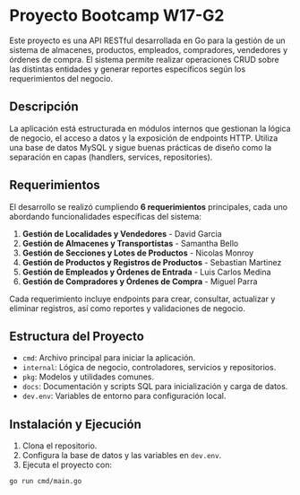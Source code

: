 # Proyecto Bootcamp W17-G2

Este proyecto es una API RESTful desarrollada en Go para la gestión de un sistema de almacenes, productos, empleados, compradores, vendedores y órdenes de compra. El sistema permite realizar operaciones CRUD sobre las distintas entidades y generar reportes específicos según los requerimientos del negocio.

## Descripción

La aplicación está estructurada en módulos internos que gestionan la lógica de negocio, el acceso a datos y la exposición de endpoints HTTP. Utiliza una base de datos MySQL y sigue buenas prácticas de diseño como la separación en capas (handlers, services, repositories).

## Requerimientos

El desarrollo se realizó cumpliendo **6 requerimientos** principales, cada uno abordando funcionalidades específicas del sistema:

1. **Gestión de Localidades y Vendedores** - David Garcia
2. **Gestión de Almacenes y Transportistas** - Samantha Bello
3. **Gestión de Secciones y Lotes de Productos** - Nicolas Monroy
4. **Gestión de Productos y Registros de Productos** - Sebastian Martinez
5. **Gestión de Empleados y Órdenes de Entrada** - Luis Carlos Medina
6. **Gestión de Compradores y Órdenes de Compra** - Miguel Parra

Cada requerimiento incluye endpoints para crear, consultar, actualizar y eliminar registros, así como reportes y validaciones de negocio.

## Estructura del Proyecto

- `cmd`: Archivo principal para iniciar la aplicación.
- `internal`: Lógica de negocio, controladores, servicios y repositorios.
- `pkg`: Modelos y utilidades comunes.
- `docs`: Documentación y scripts SQL para inicialización y carga de datos.
- `dev.env`: Variables de entorno para configuración local.

## Instalación y Ejecución

1. Clona el repositorio.
2. Configura la base de datos y las variables en `dev.env`.
3. Ejecuta el proyecto con:

```sh
go run cmd/main.go
```
